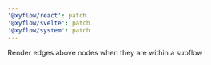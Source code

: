 ```yaml
---
'@xyflow/react': patch
'@xyflow/svelte': patch
'@xyflow/system': patch
---
```


Render edges above nodes when they are within a subflow
